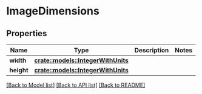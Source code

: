 # ImageDimensions

## Properties

Name | Type | Description | Notes
------------ | ------------- | ------------- | -------------
**width** | [**crate::models::IntegerWithUnits**](IntegerWithUnits.md) |  | 
**height** | [**crate::models::IntegerWithUnits**](IntegerWithUnits.md) |  | 

[[Back to Model list]](../README.md#documentation-for-models) [[Back to API list]](../README.md#documentation-for-api-endpoints) [[Back to README]](../README.md)


